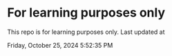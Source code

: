 # For learning purposes only
This repo is for learning purposes only.
Last updated at

Friday, October 25, 2024 5:52:35 PM

